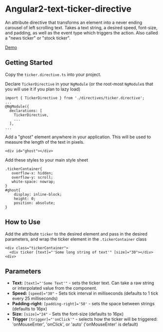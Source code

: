 # Angular2-text-ticker-directive
An attribute directive that transforms an element into a never ending carousel of left scrolling text. Takes a text string, a desired speed, font-size, and padding, as well as the event type which triggers the action. Also called a "news ticker" or "stock ticker".

[Demo](https://embed.plnkr.co/4mBHkIVTetC0kh34JOyT/)

## Getting Started

Copy the `ticker.directive.ts` into your project.

Declare `TickerDirective` in your  `NgModule` (or the root-most `NgModule`s that you will use it if you plan to lazy load)
````
import { TickerDirective } from './directives/ticker.directive';
...
@NgModule({
  declarations: [
    TickerDirective,
    ...
  ],
...
````

Add a "ghost" element anywhere in your application. This will be used to measure the length of the text in pixels.
```
<div id="ghost"></div>
```
Add these styles to your main style sheet
```
.tickerContainer{
   overflow-x: hidden;
   overflow-y: scroll;
   white-space: nowrap;
}
#ghost{
    display: inline-block;
    height: 0;
    position: absolute;
}
```
## How to Use

Add the attribute `ticker` to the desired element and pass in the desired parameters, and wrap the ticker element in the `.tickerContainer` class

```
<div class="tickerContainer">
  <div ticker [text]="'Some long string of text'" [size]="30"></div>
<div>
```

## Parameters

* **Text:** `[text]="'Some Text'"` - sets the ticker text. Can take a raw string or interpolated value from the component. 
* **Speed:** `[speed]="30"` - Sets tick interval in milliseconds (defaults to 1 tick every 25 milliseconds)
* **Padding-right:** `[padding-right]='50'` - sets the space between strings (defaults to 16px)
* **Size:** `[size]="24"` - Sets the font-size (defaults to 16px)
* **Trigger** `[trigger]="'onClick'"` - selects how the ticker will be triggered: 'onMouseEnter', 'onClick', or 'auto' ('onMouseEnter' is default)
